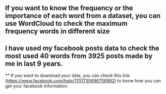 ## If you want to know the frequency or the importance of each word from a dataset, you can use WordCloud to check the maximum frequency words in different size
## I have used my facebook posts data to check the most used 40 words from 3925 posts made by me in last 9 years.
** If you want to download your data, you can check this link (https://www.facebook.com/help/1701730696756992) to know how you can get your facebook information.
